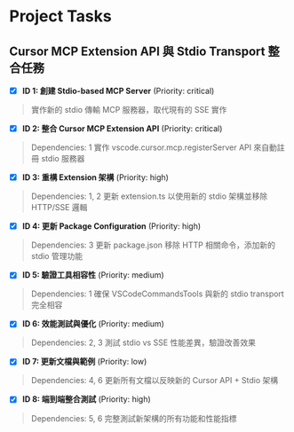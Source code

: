 # Project Tasks

## Cursor MCP Extension API 與 Stdio Transport 整合任務

- [x] **ID 1: 創建 Stdio-based MCP Server** (Priority: critical)
> 實作新的 stdio 傳輸 MCP 服務器，取代現有的 SSE 實作

- [x] **ID 2: 整合 Cursor MCP Extension API** (Priority: critical)
> Dependencies: 1
> 實作 vscode.cursor.mcp.registerServer API 來自動註冊 stdio 服務器

- [x] **ID 3: 重構 Extension 架構** (Priority: high)
> Dependencies: 1, 2
> 更新 extension.ts 以使用新的 stdio 架構並移除 HTTP/SSE 邏輯

- [x] **ID 4: 更新 Package Configuration** (Priority: high)  
> Dependencies: 3
> 更新 package.json 移除 HTTP 相關命令，添加新的 stdio 管理功能

- [x] **ID 5: 驗證工具相容性** (Priority: medium)
> Dependencies: 1
> 確保 VSCodeCommandsTools 與新的 stdio transport 完全相容

- [x] **ID 6: 效能測試與優化** (Priority: medium)
> Dependencies: 2, 3
> 測試 stdio vs SSE 性能差異，驗證改善效果

- [x] **ID 7: 更新文檔與範例** (Priority: low)
> Dependencies: 4, 6
> 更新所有文檔以反映新的 Cursor API + Stdio 架構

- [x] **ID 8: 端到端整合測試** (Priority: high)
> Dependencies: 5, 6
> 完整測試新架構的所有功能和性能指標
